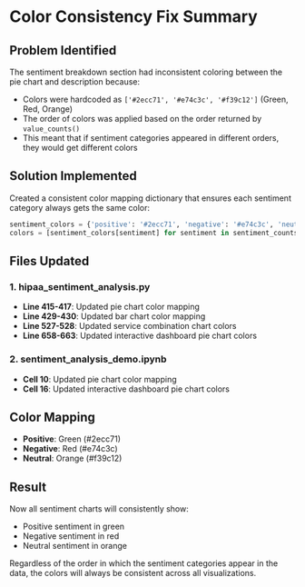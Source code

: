 # Color Consistency Fix Summary

## Problem Identified
The sentiment breakdown section had inconsistent coloring between the pie chart and description because:
- Colors were hardcoded as `['#2ecc71', '#e74c3c', '#f39c12']` (Green, Red, Orange)
- The order of colors was applied based on the order returned by `value_counts()`
- This meant that if sentiment categories appeared in different orders, they would get different colors

## Solution Implemented
Created a consistent color mapping dictionary that ensures each sentiment category always gets the same color:

```python
sentiment_colors = {'positive': '#2ecc71', 'negative': '#e74c3c', 'neutral': '#f39c12'}
colors = [sentiment_colors[sentiment] for sentiment in sentiment_counts.index]
```

## Files Updated

### 1. hipaa_sentiment_analysis.py
- **Line 415-417**: Updated pie chart color mapping
- **Line 429-430**: Updated bar chart color mapping  
- **Line 527-528**: Updated service combination chart colors
- **Line 658-663**: Updated interactive dashboard pie chart colors

### 2. sentiment_analysis_demo.ipynb
- **Cell 10**: Updated pie chart color mapping
- **Cell 16**: Updated interactive dashboard pie chart colors

## Color Mapping
- **Positive**: Green (#2ecc71)
- **Negative**: Red (#e74c3c)
- **Neutral**: Orange (#f39c12)

## Result
Now all sentiment charts will consistently show:
- Positive sentiment in green
- Negative sentiment in red  
- Neutral sentiment in orange

Regardless of the order in which the sentiment categories appear in the data, the colors will always be consistent across all visualizations.